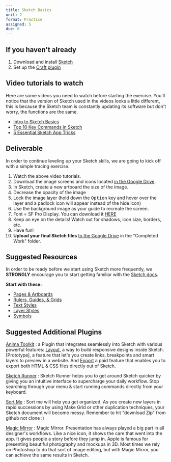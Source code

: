 ```yaml
---
title: Sketch Basics
unit: 2
format: Practice
assigned: 5
due: 6
---
```

## If you haven't already

1. Download and install [Sketch](https://www.sketchapp.com)
2. Set up the [Craft plugin](https://www.invisionapp.com/craft)

## Video tutorials to watch

Here are some videos you need to watch before starting the exercise. You'll notice that the version of Sketch used in the videos looks a little different, this is because the Sketch team is constantly updating its software but don't worry, the functions are the same.

* [Intro to Sketch Basics](https://www.youtube.com/watch?v=qywB0JHQeC4)
* [Top 10 Key Commands in Sketch](https://www.youtube.com/watch?v=w_-oB3CoyBk)
* [5 Essential Sketch App Tricks](https://www.youtube.com/watch?v=ZCypZWzCr84)

## Deliverable

In order to continue leveling up your Sketch skills, we are going to kick off with a simple tracing exercise.

1. Watch the above video tutorials.
2. Download the image screens and icons located [in the Google Drive](https://drive.google.com/drive/u/0/folders/18Fr4U0KfZGOP_fzCQ_0qO4_3BkflYaBn).
3. In Sketch, create a new artboard the size of the image.
4. Decrease the opacity of the image
5. Lock the image layer (hold down the <kbd>Option</kbd> key and hover over the layer and a padlock icon will appear instead of the hide icon)
6. Use the background image as your guide to recreate the screen.
7. Font = SF Pro Display. You can download it [HERE](https://developer.apple.com/fonts/)
8. Keep an eye on the details! Watch out for shadows, icon size, borders, etc.
9. Have fun!
10. **Upload your final Sketch files** [to the Google Drive](https://drive.google.com/drive/u/0/folders/18Fr4U0KfZGOP_fzCQ_0qO4_3BkflYaBn) in the "Completed Work" folder.

## Suggested Resources

In order to be ready before we start using Sketch more frequently, we **STRONGLY** encourage you to start getting familiar with the [Sketch docs](https://www.sketchapp.com/docs/).

**Start with these:**

* [Pages & Artboards](https://www.sketch.com/docs/the-interface/layer-list/)
* [Rulers, Guides, & Grids](https://www.sketch.com/docs/canvas/rulers-guides-grids/)
* [Text Styles](https://www.sketch.com/docs/text/text-styles/)
* [Layer Styles](https://www.sketch.com/docs/styling/shared-styles/)
* [Symbols](https://www.sketch.com/docs/symbols/)

## Suggested Additional Plugins

[Anima Toolkit](https://animaapp.github.io/)
: a Plugin that integrates seamlessly into Sketch with various powerful features: [Layout](https://docs.animaapp.com/v3/layout/), a way to build responsive designs inside Sketch. [Prototype], a feature that let's you create links, breakpoints and smart layers to preview in a website. And [Export](https://docs.animaapp.com/v3/export/) a paid feature that enables you to export both HTML & CSS files directly out of Sketch.

[Sketch Runner](https://sketchrunner.com/)
: Sketch Runner helps you to get around Sketch quicker by giving you an intuitive interface to supercharge your daily workflow. Stop searching through your menu & start running commands directly from your keyboard.

[Sort Me](https://github.com/romashamin/sort-me-sketch)
: Sort me will help you get organized. As you create new layers in rapid successions by using Make Grid or other duplication techniques, your Sketch document will become messy. Remember to hit "download Zip" from github not clone :)

[Magic Mirror](http://magicsketch.io/mirror/?src=old)
: Magic Mirror. Presentation has always played a big part in all designer's workflows. Like a nice icon, it shows the care that went into the app. It gives people a story before they jump in. Apple is famous for presenting beautiful photography and mockups in 3D. Most times we rely on Photoshop to do that sort of image editing, but with Magic Mirror, you can achieve the same results in Sketch.
